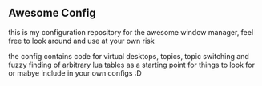## Awesome Config

this is my configuration repository for the awesome window manager,
feel free to look around and use at your own risk

the config contains code for virtual desktops, topics, topic switching
and fuzzy finding of arbitrary lua tables as a starting point for
things to look for or mabye include in your own configs :D
